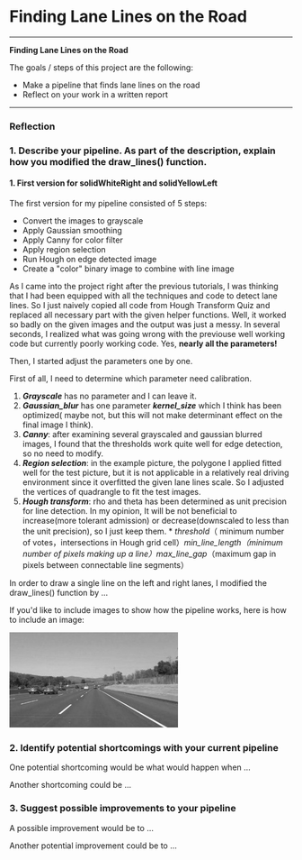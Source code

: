 # **Finding Lane Lines on the Road** 
---

**Finding Lane Lines on the Road**

The goals / steps of this project are the following:
* Make a pipeline that finds lane lines on the road
* Reflect on your work in a written report


[//]: # (Image References)

[image1]: ./examples/grayscale.jpg "Grayscale"

---

### Reflection

### 1. Describe your pipeline. As part of the description, explain how you modified the draw_lines() function.

#### 1. First version for solidWhiteRight and solidYellowLeft
  
The first version for my pipeline consisted of 5 steps:
* Convert the images to grayscale
* Apply Gaussian smoothing
* Apply Canny for color filter
* Apply region selection
* Run Hough on edge detected image
* Create a "color" binary image to combine with line image

As I came into the project right after the previous tutorials, I was thinking that I had been equipped with all the techniques and code to detect lane lines. So I just naively copied all code from Hough Transform Quiz and replaced all necessary part with the given helper functions. Well, it worked so badly on the given images and the output was just a messy. In several seconds, I realized what was going wrong with the previouse well working code but currently poorly working code. Yes, **nearly all the parameters!**

Then, I started adjust the parameters one by one.

First of all, I need to determine which parameter need calibration. 
1.  _**Grayscale**_ has no parameter and I can leave it.
2.  _**Gaussian_blur**_ has one parameter _**kernel_size**_ which I think has been optimized( maybe not, but this will not make determinant effect on the final image I think).
3. _**Canny**_: after examining several grayscaled and gaussian blurred images, I found that the thresholds work quite well for edge detection, so no need to modify.
4. _**Region selection**_: in the example picture, the polygone I applied fitted well for the test picture, but it is not applicable in a relatively real driving environment since it overfitted the given lane lines scale. So I adjusted the vertices of quadrangle to fit the test images.
5. _**Hough transform**_: rho and theta has been determined as unit precision for line detection. In my opinion, It will be not beneficial to increase(more tolerant admission) or decrease(downscaled to less than the unit precision), so I just keep them. * _threshold_（ minimum number of votes，intersections in Hough grid cell）*_min_line_length_（minimum number of pixels making up a line）*_max_line_gap_（maximum gap in pixels between connectable line segments）

In order to draw a single line on the left and right lanes, I modified the draw_lines() function by ...

If you'd like to include images to show how the pipeline works, here is how to include an image: 

![alt text][image1]


### 2. Identify potential shortcomings with your current pipeline


One potential shortcoming would be what would happen when ... 

Another shortcoming could be ...


### 3. Suggest possible improvements to your pipeline

A possible improvement would be to ...

Another potential improvement could be to ...
